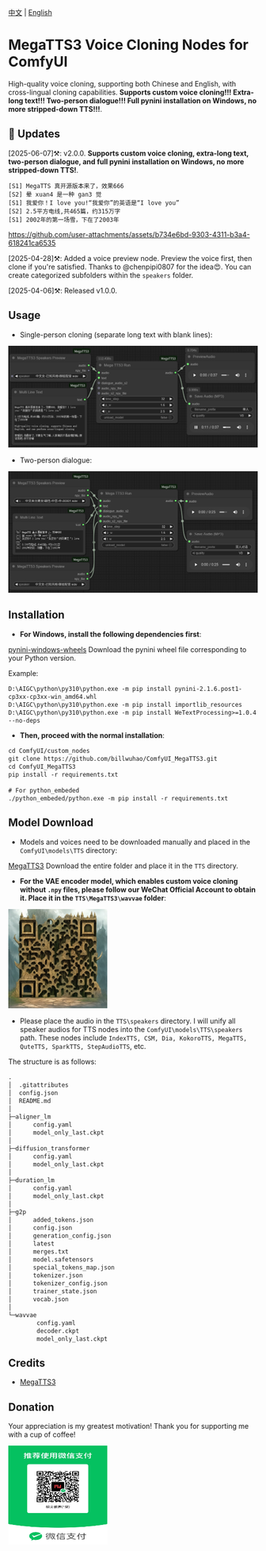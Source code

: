 [中文](README-CN.md) | [English](README.md)

# MegaTTS3 Voice Cloning Nodes for ComfyUI

High-quality voice cloning, supporting both Chinese and English, with cross-lingual cloning capabilities. **Supports custom voice cloning!!! Extra-long text!!! Two-person dialogue!!! Full pynini installation on Windows, no more stripped-down TTS!!!**.

## 📣 Updates

[2025-06-07]⚒️: v2.0.0. **Supports custom voice cloning, extra-long text, two-person dialogue, and full pynini installation on Windows, no more stripped-down TTS!**.

```
[S1] MegaTTS 真开源版本来了，效果666
[S2] 晕 xuan4 是一种 gan3 觉
[S1] 我爱你！I love you!“我爱你”的英语是“I love you”
[S2] 2.5平方电线,共465篇，约315万字
[S1] 2002年的第一场雪，下在了2003年
```

https://github.com/user-attachments/assets/b734e6bd-9303-4311-b3a4-618241ca6535

[2025-04-28]⚒️: Added a voice preview node. Preview the voice first, then clone if you're satisfied. Thanks to @chenpipi0807 for the idea😍. You can create categorized subfolders within the `speakers` folder.

[2025-04-06]⚒️: Released v1.0.0.

## Usage

- Single-person cloning (separate long text with blank lines):

![image](https://github.com/billwuhao/ComfyUI_MegaTTS3/blob/main/images/2025-04-06_13-52-57.png)

- Two-person dialogue:

![image](https://github.com/billwuhao/ComfyUI_MegaTTS3/blob/main/images/2025-04-06_14-49-12.png)

## Installation

- **For Windows, install the following dependencies first**:

[pynini-windows-wheels](https://github.com/billwuhao/pynini-windows-wheels/releases/tag/v2.1.6.post1) Download the pynini wheel file corresponding to your Python version.

Example:
```
D:\AIGC\python\py310\python.exe -m pip install pynini-2.1.6.post1-cp3xx-cp3xx-win_amd64.whl
D:\AIGC\python\py310\python.exe -m pip install importlib_resources
D:\AIGC\python\py310\python.exe -m pip install WeTextProcessing>=1.0.4 --no-deps
```

- **Then, proceed with the normal installation**:
```
cd ComfyUI/custom_nodes
git clone https://github.com/billwuhao/ComfyUI_MegaTTS3.git
cd ComfyUI_MegaTTS3
pip install -r requirements.txt

# For python_embeded
./python_embeded/python.exe -m pip install -r requirements.txt
```

## Model Download

- Models and voices need to be downloaded manually and placed in the `ComfyUI\models\TTS` directory:

[MegaTTS3](https://huggingface.co/ByteDance/MegaTTS3/tree/main) Download the entire folder and place it in the `TTS` directory.

- **For the VAE encoder model, which enables custom voice cloning without `.npy` files, please follow our WeChat Official Account to obtain it. Place it in the `TTS\MegaTTS3\wavvae` folder**:

<img src="https://github.com/billwuhao/ComfyUI_MegaTTS3/blob/main/images/gzh.webp" alt="" width="200" height="200">

- Please place the audio in the `TTS\speakers` directory. I will unify all speaker audios for TTS nodes into the `ComfyUI\models\TTS\speakers` path. These nodes include `IndexTTS, CSM, Dia, KokoroTTS, MegaTTS, QuteTTS, SparkTTS, StepAudioTTS`, etc.

The structure is as follows:

```
.
│  .gitattributes
│  config.json
│  README.md
│
├─aligner_lm
│      config.yaml
│      model_only_last.ckpt
│
├─diffusion_transformer
│      config.yaml
│      model_only_last.ckpt
│
├─duration_lm
│      config.yaml
│      model_only_last.ckpt
│
├─g2p
│      added_tokens.json
│      config.json
│      generation_config.json
│      latest
│      merges.txt
│      model.safetensors
│      special_tokens_map.json
│      tokenizer.json
│      tokenizer_config.json
│      trainer_state.json
│      vocab.json
│
└─wavvae
        config.yaml
        decoder.ckpt
        model_only_last.ckpt
```


## Credits

- [MegaTTS3](https://github.com/bytedance/MegaTTS3)

## Donation

Your appreciation is my greatest motivation! Thank you for supporting me with a cup of coffee!

<img src="https://github.com/billwuhao/ComfyUI_MegaTTS3/blob/main/images/20250607012102.jpg" alt="" width="200" height="200">
